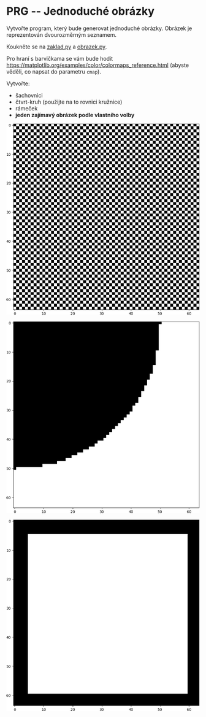 # PRG -- Jednoduché obrázky

Vytvořte program, který bude generovat jednoduché obrázky. Obrázek je
reprezentován dvourozměrným seznamem.

Koukněte se na [zaklad.py](zaklad.py) a [obrazek.py](obrazek.py).

Pro hraní s barvičkama se vám bude hodit 
<https://matplotlib.org/examples/color/colormaps_reference.html>
(abyste věděli, co napsat do parametru `cmap`).


Vytvořte:

* šachovnici
* čtvrt-kruh (použijte na to rovnici kružnice)
* rámeček
* **jeden zajímavý obrázek podle vlastního volby**

![](sachovnice.png)

![](kruh.png)

![](ramecek.png)

